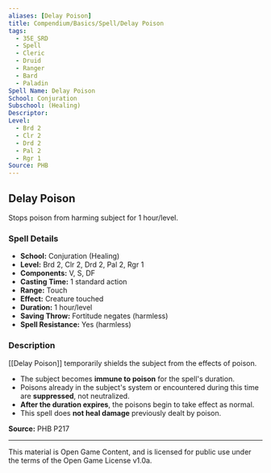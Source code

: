 ```yaml
---
aliases: [Delay Poison]
title: Compendium/Basics/Spell/Delay Poison
tags:
  - 35E_SRD
  - Spell
  - Cleric
  - Druid
  - Ranger
  - Bard
  - Paladin
Spell Name: Delay Poison
School: Conjuration
Subschool: (Healing)
Descriptor: 
Level:
  - Brd 2
  - Clr 2
  - Drd 2
  - Pal 2
  - Rgr 1
Source: PHB
---
```


## Delay Poison

Stops poison from harming subject for 1 hour/level.

### Spell Details

- **School:** Conjuration (Healing)  
- **Level:** Brd 2, Clr 2, Drd 2, Pal 2, Rgr 1  
- **Components:** V, S, DF  
- **Casting Time:** 1 standard action  
- **Range:** Touch  
- **Effect:** Creature touched  
- **Duration:** 1 hour/level  
- **Saving Throw:** Fortitude negates (harmless)  
- **Spell Resistance:** Yes (harmless)  

### Description

[[Delay Poison]] temporarily shields the subject from the effects of poison.

- The subject becomes **immune to poison** for the spell's duration.
- Poisons already in the subject's system or encountered during this time are **suppressed**, not neutralized.
- **After the duration expires**, the poisons begin to take effect as normal.
- This spell does **not heal damage** previously dealt by poison.

**Source:** PHB P217

---

This material is Open Game Content, and is licensed for public use under  
the terms of the Open Game License v1.0a.
